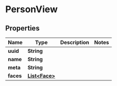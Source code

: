 # PersonView

## Properties
Name | Type | Description | Notes
------------ | ------------- | ------------- | -------------
**uuid** | **String** |  | 
**name** | **String** |  | 
**meta** | **String** |  | 
**faces** | [**List&lt;Face&gt;**](Face.md) |  | 
